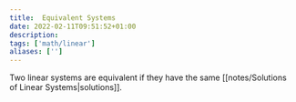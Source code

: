 ```yaml
---
title:  Equivalent Systems
date: 2022-02-11T09:51:52+01:00
description: 
tags: ['math/linear']
aliases: ['']
---
```

Two linear systems are equivalent if they have the same [[notes/Solutions of Linear Systems|solutions]].